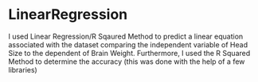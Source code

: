 # LinearRegression
I used Linear Regression/R Sqaured Method to predict a linear equation associated with the dataset comparing the independent variable of Head Size to the dependent of Brain Weight. Furthermore, I used the R Squared Method to determine the accuracy (this was done with the help of a few libraries)
